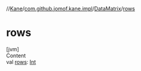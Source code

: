 //[Kane](../../index.md)/[com.github.jomof.kane.impl](../index.md)/[DataMatrix](index.md)/[rows](rows.md)



# rows  
[jvm]  
Content  
val [rows](rows.md): [Int](https://kotlinlang.org/api/latest/jvm/stdlib/kotlin/-int/index.html)  



